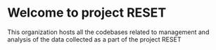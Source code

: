 # Welcome to project RESET

This organization hosts all the codebases related to management and analysis of the data collected as a part of the project RESET
